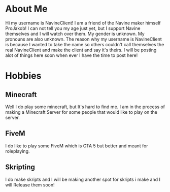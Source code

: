 # About Me
Hi my username is NavineClient! I am a friend of the Navine maker himself ProJakob! I can not tell you my age just yet, but I support Navine themselves and I will watch over them.
My gender is unknown. My pronouns are also unknown. The reason why my username is NavineClient is because I wanted to take the name so others couldn't call themselves the real NavineClient and make the client and say it's theirs.
I will be posting alot of things here soon when ever I have the time to post here!

# Hobbies
## Minecraft
Well I do play some minecraft, but It's hard to find me.
I am in the process of making a Minecraft Server for some people that would like to play on the server.
## FiveM
I do like to play some FiveM which is GTA 5 but better and meant for roleplaying.
## Skripting
I do make skripts and I will be making another spot for skripts i make and I will Release them soon!
